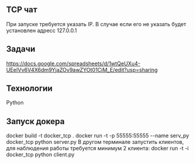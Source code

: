 ## TCP чат

При запуске требуется указать IP. В случае если его не указать будет установлен адресс 127.0.0.1

## Задачи

https://docs.google.com/spreadsheets/d/1wtQeUXu4-UEeIVv6V4X6dm9YjaZOv9awZYOt01CiM_E/edit?usp=sharing

## Технологии

Python

## Запуск докера

docker build -t docker_tcp .
docker run -t -p 55555:55555 --name serv_py docker_tcp python server.py
В другом терминале запустить клиентов, для наблюдения работы требуется минимум 2 клиента:
docker run -t -i docker_tcp python client.py